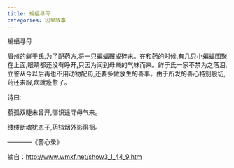 ```yaml
---
title: 蝙蝠寻母
categories: 因果故事
---
```


	   
蝙蝠寻母

眉州的鲜于氏,为了配药方,将一只蝙蝠碾成碎末。在和药的时候,有几只小蝙蝠围聚在上面,眼睛都还没有睁开,只因为闻到母亲的气味而来。鲜于氏一家不禁为之落泪,立誓从今以后再也不用动物配药,还要多做放生的善事。由于所发的善心特别殷切,药还未服,病就痊愈了。

诗曰:

藐孤双睫未曾开,哪识遥寻母气来。

缕缕断魂犹恋子,药铛烟外影徘徊。

————《警心录》


摘自：http://www.wmxf.net/show3_1_44_9.htm